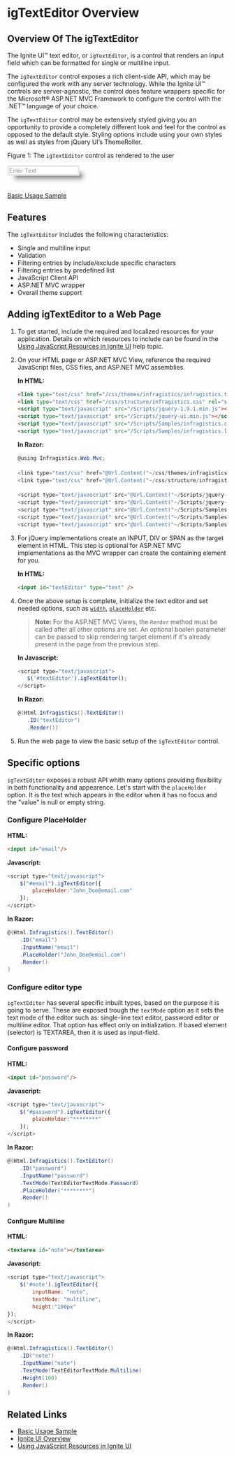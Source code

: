 ﻿<!--
|metadata|
{
    "fileName": "igtexteditor-overview",
    "controlName": "igEditors",
    "tags": ["Editing","Getting Started"]
}
|metadata|
-->

# igTextEditor Overview

## Overview Of The igTextEditor
The Ignite UI™ text editor, or `igTextEditor`, is a control that renders an input field which can be formatted for single or multiline input.

The `igTextEditor` control exposes a rich client-side API, which may be configured the work with any server technology. While the Ignite UI™ controls are server-agnostic, the control does feature wrappers specific for the Microsoft® ASP.NET MVC Framework to configure the control with the .NET™ language of your choice.

The `igTextEditor` control may be extensively styled giving you an opportunity to provide a completely different look and feel for the control as opposed to the default style. Styling options include using your own styles as well as styles from jQuery UI’s ThemeRoller.

Figure 1: The `igTextEditor` control as rendered to the user

![](images/igTextEditor_Overview.png)

[Basic Usage Sample](%%SamplesUrl%%/editors/basic-usage)

## Features
The `igTextEditor` includes the following characteristics:

-	Single and multiline input
-   Validation
-   Filtering entries by include/exclude specific characters
-   Filtering entries by predefined list
-   JavaScript Client API
-   ASP.NET MVC wrapper
-   Overall theme support

## Adding igTextEditor to a Web Page

1.  To get started, include the required and localized resources for your application. Details on which resources to include can be found in the [Using JavaScript Resources in Ignite UI](Deployment-Guide-JavaScript-Resources.html) help topic.
2.  On your HTML page or ASP.NET MVC View, reference the required JavaScript files, CSS files, and ASP.NET MVC assemblies.

    **In HTML:**

    ```html
    <link type="text/css" href="/css/themes/infragistics/infragistics.theme.css" rel="stylesheet" />
    <link type="text/css" href="/css/structure/infragistics.css" rel="stylesheet" />
    <script type="text/javascript" src="/Scripts/jquery-1.9.1.min.js"></script>
    <script type="text/javascript" src="/Scripts/jquery-ui.min.js"></script>
    <script type="text/javascript" src="/Scripts/Samples/infragistics.core.js"></script>
	<script type="text/javascript" src="/Scripts/Samples/infragistics.lob.js"></script>
    ```

    **In Razor:**

    ```csharp
    @using Infragistics.Web.Mvc;

    <link type="text/css" href="@Url.Content("~/css/themes/infragistics/infragistics.theme.css")" rel="stylesheet" />
    <link type="text/css" href="@Url.Content("~/css/structure/infragistics.css")" rel="stylesheet" />

    <script type="text/javascript" src="@Url.Content("~/Scripts/jquery-1.9.1.min.js")"></script>
    <script type="text/javascript" src="@Url.Content("~/Scripts/jquery-ui.min.js")"></script>
    <script type="text/javascript" src="@Url.Content("~/Scripts/Samples/infragistics.core.js")"></script>
	<script type="text/javascript" src="@Url.Content("~/Scripts/Samples/infragistics.lob.js")"></script>
    <script type="text/javascript" src="@Url.Content("~/Scripts/Samples/modules/i18n/regional/infragistics.ui.regional-en.js")"></script>
    ```

3.  For jQuery implementations create an INPUT, DIV or SPAN as the target element in HTML. This step is optional for ASP.NET MVC implementations as the MVC wrapper can create the containing element for you.

	**In HTML:**
   	```html
    <input id="textEditor" type="text" />
	```

4.  Once the above setup is complete, initialize the text editor and set needed options, such as [`width`](%%jQueryApiUrl%%/ui.igTextEditor#options:width), [`placeHolder`](%%jQueryApiUrl%%/ui.igTextEditor#options:placeHolder) etc. 

	> **Note:** For the ASP.NET MVC Views, the `Render` method must be called after all other options are set. An optional boolen parameter can be passed to skip rendering target element if it's already present in the page from the previous step.

	**In Javascript:**
	```js
    <script type="text/javascript">
       $('#textEditor').igTextEditor();
    </script>	
	```
	**In Razor:**
	```csharp
    @(Html.Infragistics().TextEditor()
       .ID("textEditor")
       .Render())
	```

5.  Run the web page to view the basic setup of the `igTextEditor` control.

## Specific options
`igTextEditor` exposes a robust API whith many options providing flexibility in both functionality and appearence. Let's start with the `placeHolder` option. It is the text which appears in the editor when it has no focus and the "value" is null or empty string.

### Configure PlaceHolder

**HTML:**

```html
<input id="email"/>
```

**Javascript:**

```js
<script type="text/javascript">
    $("#email").igTextEditor({
        placeHolder:"John_Doe@email.com"
    });
</script>
```

**In Razor:**

```csharp
@(Html.Infragistics().TextEditor()
    .ID("email")
    .InputName("email")
    .PlaceHolder("John_Doe@email.com")
    .Render()
)
```
### Configure editor type

`igTextEditor` has several specific inbuilt types, based on the purpose it is going to serve. These are exposed trough the `textMode` option as it sets the text mode of the editor such as: single-line text editor, password editor or multiline editor. That option has effect only on initialization. If based element (selector) is TEXTAREA, then it is used as input-field.

#### Configure password

**HTML:**

```html
<input id="password"/>
```

**Javascript:**

```js
<script type="text/javascript">
    $("#password").igTextEditor({
        placeHolder:"********"
    });
</script>
```

**In Razor:**

```csharp
@(Html.Infragistics().TextEditor()
    .ID("password")
    .InputName("password")
    .TextMode(TextEditorTextMode.Password)
    .PlaceHolder("********")
    .Render()
)
```

#### Configure Multiline

**HTML:**

```html
<textarea id="note"></textarea>
```

**Javascript:**

```js
<script type="text/javascript">
    $('#note').igTextEditor({
        inputName: "note",
        textMode: "multiline",
        height:"100px"
});
</script>
```

**In Razor:**

```csharp
@(Html.Infragistics().TextEditor()
    .ID("note")
    .InputName("note")
    .TextMode(TextEditorTextMode.Multiline)
    .Height(100)
    .Render()
)
```

## Related Links
-   [Basic Usage Sample](%%SamplesUrl%%/editors/basic-usage)
-   [Ignite UI Overview](NetAdvantage-for-jQuery-Overview.html)
-   [Using JavaScript Resources in Ignite UI](Deployment-Guide-JavaScript-Resources.html)

 

 


